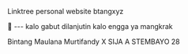 Linktree personal website btangxyz 


 📔 --- kalo gabut dilanjutin kalo engga ya mangkrak 

Bintang Maulana Murtifandy 
X SIJA A STEMBAYO 28
